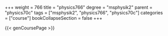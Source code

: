 +++
weight = 766
title = "physics766"
degree = "msphysik2"
parent = "physics70c"
tags = ["msphysik2", "physics766", "physics70c"]
categories = ["course"]
bookCollapseSection = false
+++

{{< genCoursePage >}}
